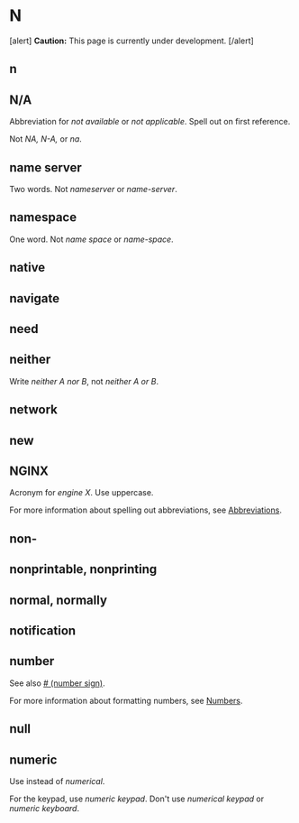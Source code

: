 # N

[alert] **Caution:** This page is currently under development. [/alert]

## n


## N/A

Abbreviation for *not available* or *not applicable*. Spell out on first reference.

Not *NA, N-A,* or *na*.

## name server

Two words. Not *nameserver* or *name-server*.

## namespace

One word. Not *name space* or *name-space*.

## native
## navigate
## need
## neither

Write *neither A nor B*, not *neither A or B*.

## network
## new
## NGINX

Acronym for *engine X*. Use uppercase.

For more information about spelling out abbreviations, see [Abbreviations](https://make.wordpress.org/docs/style-guide/language-grammar/abbreviations/).

## non-
## nonprintable, nonprinting
## normal, normally
## notification
## number



See also [# (number sign)](symbols).

For more information about formatting numbers, see [Numbers](https://make.wordpress.org/docs/style-guide/formatting/numbers/).

## null
## numeric

Use instead of *numerical*.

For the keypad, use *numeric keypad*. Don't use *numerical keypad* or *numeric keyboard*.

